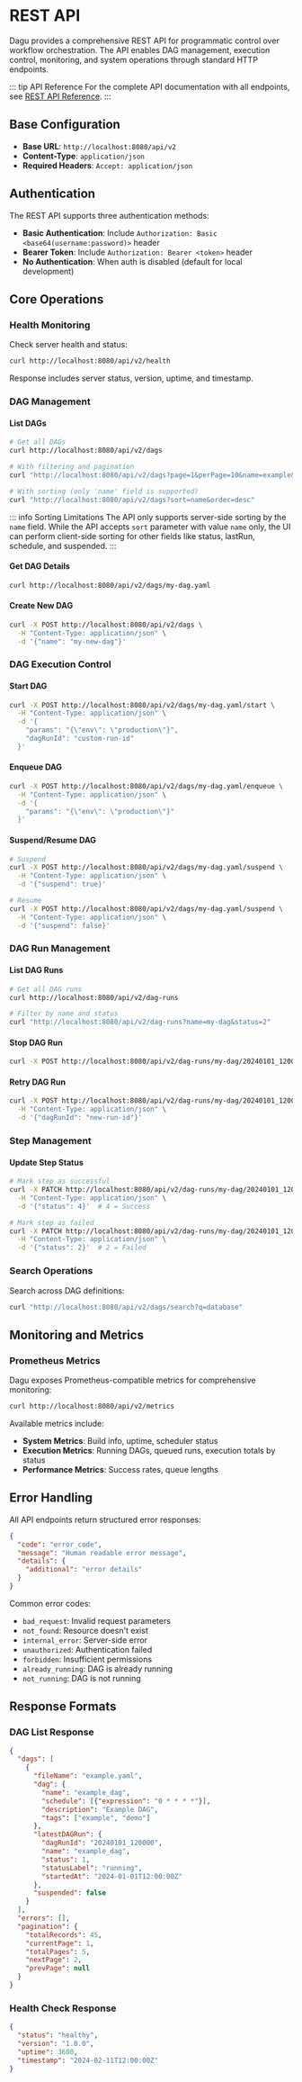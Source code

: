 # REST API

Dagu provides a comprehensive REST API for programmatic control over workflow orchestration. The API enables DAG management, execution control, monitoring, and system operations through standard HTTP endpoints.

::: tip API Reference
For the complete API documentation with all endpoints, see [REST API Reference](/reference/api).
:::

## Base Configuration

- **Base URL**: `http://localhost:8080/api/v2`
- **Content-Type**: `application/json`
- **Required Headers**: `Accept: application/json`

## Authentication

The REST API supports three authentication methods:

- **Basic Authentication**: Include `Authorization: Basic <base64(username:password)>` header
- **Bearer Token**: Include `Authorization: Bearer <token>` header  
- **No Authentication**: When auth is disabled (default for local development)

## Core Operations

### Health Monitoring

Check server health and status:

```bash
curl http://localhost:8080/api/v2/health
```

Response includes server status, version, uptime, and timestamp.

### DAG Management

#### List DAGs
```bash
# Get all DAGs
curl http://localhost:8080/api/v2/dags

# With filtering and pagination
curl "http://localhost:8080/api/v2/dags?page=1&perPage=10&name=example&tag=prod"

# With sorting (only 'name' field is supported)
curl "http://localhost:8080/api/v2/dags?sort=name&order=desc"
```

::: info Sorting Limitations
The API only supports server-side sorting by the `name` field. While the API accepts `sort` parameter with value `name` only, the UI can perform client-side sorting for other fields like status, lastRun, schedule, and suspended.
:::

#### Get DAG Details
```bash
curl http://localhost:8080/api/v2/dags/my-dag.yaml
```

#### Create New DAG
```bash
curl -X POST http://localhost:8080/api/v2/dags \
  -H "Content-Type: application/json" \
  -d '{"name": "my-new-dag"}'
```

### DAG Execution Control

#### Start DAG
```bash
curl -X POST http://localhost:8080/api/v2/dags/my-dag.yaml/start \
  -H "Content-Type: application/json" \
  -d '{
    "params": "{\"env\": \"production\"}",
    "dagRunId": "custom-run-id"
  }'
```

#### Enqueue DAG
```bash
curl -X POST http://localhost:8080/api/v2/dags/my-dag.yaml/enqueue \
  -H "Content-Type: application/json" \
  -d '{
    "params": "{\"env\": \"production\"}"
  }'
```

#### Suspend/Resume DAG
```bash
# Suspend
curl -X POST http://localhost:8080/api/v2/dags/my-dag.yaml/suspend \
  -H "Content-Type: application/json" \
  -d '{"suspend": true}'

# Resume
curl -X POST http://localhost:8080/api/v2/dags/my-dag.yaml/suspend \
  -H "Content-Type: application/json" \
  -d '{"suspend": false}'
```

### DAG Run Management

#### List DAG Runs
```bash
# Get all DAG runs
curl http://localhost:8080/api/v2/dag-runs

# Filter by name and status
curl "http://localhost:8080/api/v2/dag-runs?name=my-dag&status=2"
```

#### Stop DAG Run
```bash
curl -X POST http://localhost:8080/api/v2/dag-runs/my-dag/20240101_120000/stop
```

#### Retry DAG Run
```bash
curl -X POST http://localhost:8080/api/v2/dag-runs/my-dag/20240101_120000/retry \
  -H "Content-Type: application/json" \
  -d '{"dagRunId": "new-run-id"}'
```

### Step Management

#### Update Step Status
```bash
# Mark step as successful
curl -X PATCH http://localhost:8080/api/v2/dag-runs/my-dag/20240101_120000/steps/step1/status \
  -H "Content-Type: application/json" \
  -d '{"status": 4}'  # 4 = Success

# Mark step as failed
curl -X PATCH http://localhost:8080/api/v2/dag-runs/my-dag/20240101_120000/steps/step1/status \
  -H "Content-Type: application/json" \
  -d '{"status": 2}'  # 2 = Failed
```

### Search Operations

Search across DAG definitions:

```bash
curl "http://localhost:8080/api/v2/dags/search?q=database"
```

## Monitoring and Metrics

### Prometheus Metrics

Dagu exposes Prometheus-compatible metrics for comprehensive monitoring:

```bash
curl http://localhost:8080/api/v2/metrics
```

Available metrics include:

- **System Metrics**: Build info, uptime, scheduler status
- **Execution Metrics**: Running DAGs, queued runs, execution totals by status
- **Performance Metrics**: Success rates, queue lengths

## Error Handling

All API endpoints return structured error responses:

```json
{
  "code": "error_code",
  "message": "Human readable error message",
  "details": {
    "additional": "error details"
  }
}
```

Common error codes:
- `bad_request`: Invalid request parameters
- `not_found`: Resource doesn't exist
- `internal_error`: Server-side error
- `unauthorized`: Authentication failed
- `forbidden`: Insufficient permissions
- `already_running`: DAG is already running
- `not_running`: DAG is not running

## Response Formats

### DAG List Response
```json
{
  "dags": [
    {
      "fileName": "example.yaml",
      "dag": {
        "name": "example_dag",
        "schedule": [{"expression": "0 * * * *"}],
        "description": "Example DAG",
        "tags": ["example", "demo"]
      },
      "latestDAGRun": {
        "dagRunId": "20240101_120000",
        "name": "example_dag",
        "status": 1,
        "statusLabel": "running",
        "startedAt": "2024-01-01T12:00:00Z"
      },
      "suspended": false
    }
  ],
  "errors": [],
  "pagination": {
    "totalRecords": 45,
    "currentPage": 1,
    "totalPages": 5,
    "nextPage": 2,
    "prevPage": null
  }
}
```

### Health Check Response
```json
{
  "status": "healthy",
  "version": "1.0.0",
  "uptime": 3600,
  "timestamp": "2024-02-11T12:00:00Z"
}
```
